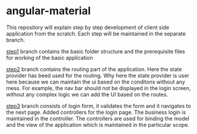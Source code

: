 # angular-material
This repository will explain step by step development of client side application from the scratch. Each step will be maintained in the separate branch.


[step1](https://github.com/kumaraswins/angular-material/tree/step1) branch contains the basic folder structure and the prerequisite files for working of the basic application

[step2](https://github.com/kumaraswins/angular-material/tree/step2) branch contains the routing part of the application. Here the state provider has beed used for the routing. Why here the state provider is user here because we can maintain the ui based on the conditons without any mess. For example, the nav bar should not be displayed in the login screen, without any complex logic we can add the UI based on the routes.

[step3](https://github.com/kumaraswins/angular-material/tree/step3) branch consists of login form, it validates the form and it navigates to the next page. Added controllers for the login page. The business login is maintained in the controller. The controllers are used for binding the model and the view of the application which is maintained in the particular scope.